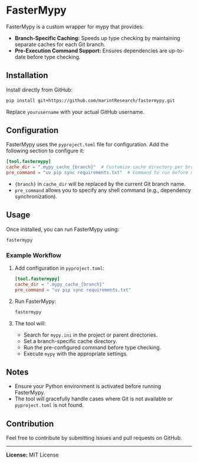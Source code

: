 # FasterMypy

FasterMypy is a custom wrapper for mypy that provides:

- **Branch-Specific Caching:** Speeds up type checking by maintaining separate caches for each Git branch.
- **Pre-Execution Command Support:** Ensures dependencies are up-to-date before type checking.

## Installation

Install directly from GitHub:

```bash
pip install git+https://github.com/marintResearch/fastermypy.git
```

Replace `yourusername` with your actual GitHub username.

## Configuration

FasterMypy uses the `pyproject.toml` file for configuration. Add the following section to configure it:

```toml
[tool.fastermypy]
cache_dir = ".mypy_cache_{branch}"  # Customize cache directory per branch
pre_command = "uv pip sync requirements.txt"  # Command to run before mypy
```

- `{branch}` in `cache_dir` will be replaced by the current Git branch name.
- `pre_command` allows you to specify any shell command (e.g., dependency synchronization).

## Usage

Once installed, you can run FasterMypy using:

```bash
fastermypy
```

### Example Workflow

1. Add configuration in `pyproject.toml`:

   ```toml
   [tool.fastermypy]
   cache_dir = ".mypy_cache_{branch}"
   pre_command = "uv pip sync requirements.txt"
   ```

2. Run FasterMypy:

   ```bash
   fastermypy
   ```

3. The tool will:
   - Search for `mypy.ini` in the project or parent directories.
   - Set a branch-specific cache directory.
   - Run the pre-configured command before type checking.
   - Execute `mypy` with the appropriate settings.

## Notes

- Ensure your Python environment is activated before running FasterMypy.
- The tool will gracefully handle cases where Git is not available or `pyproject.toml` is not found.

## Contribution

Feel free to contribute by submitting issues and pull requests on GitHub.

---

**License:** MIT License
